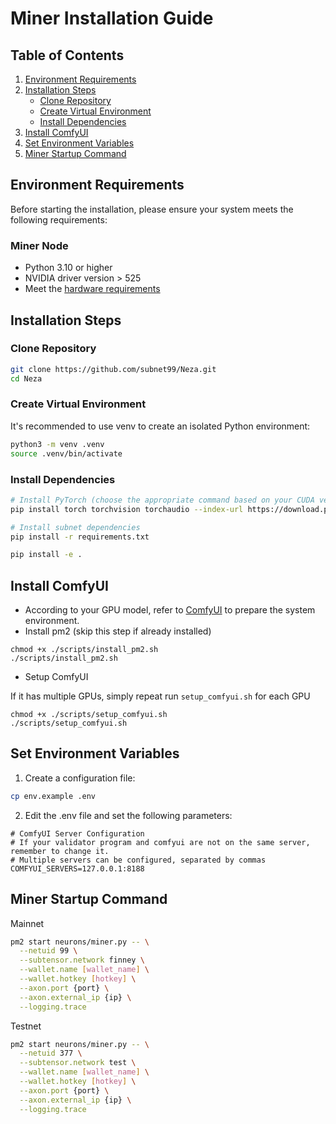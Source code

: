# Miner Installation Guide

## Table of Contents

1. [Environment Requirements](#environment-requirements)
2. [Installation Steps](#installation-steps)
   - [Clone Repository](#clone-repository)
   - [Create Virtual Environment](#create-virtual-environment)
   - [Install Dependencies](#install-dependencies)
3. [Install ComfyUI](#install-comfyui)
4. [Set Environment Variables](#set-environment-variables)
5. [Miner Startup Command](#miner-startup-command)

## Environment Requirements

Before starting the installation, please ensure your system meets the following requirements:

### Miner Node

- Python 3.10 or higher
- NVIDIA driver version > 525
- Meet the [hardware requirements](../README.md#miner-recommended-configuration)

## Installation Steps

### Clone Repository

```bash
git clone https://github.com/subnet99/Neza.git
cd Neza
```

### Create Virtual Environment

It's recommended to use venv to create an isolated Python environment:

```bash
python3 -m venv .venv
source .venv/bin/activate
```

### Install Dependencies

```bash
# Install PyTorch (choose the appropriate command based on your CUDA version)
pip install torch torchvision torchaudio --index-url https://download.pytorch.org/whl/cu118

# Install subnet dependencies
pip install -r requirements.txt

pip install -e .
```

## Install ComfyUI

- According to your GPU model, refer to [ComfyUI](https://github.com/comfyanonymous/ComfyUI) to prepare the system environment.
- Install pm2 (skip this step if already installed)

```
chmod +x ./scripts/install_pm2.sh
./scripts/install_pm2.sh
```

- Setup ComfyUI

If it has multiple GPUs, simply repeat run `setup_comfyui.sh` for each GPU

```
chmod +x ./scripts/setup_comfyui.sh
./scripts/setup_comfyui.sh
```

## Set Environment Variables

1. Create a configuration file:

```bash
cp env.example .env
```

2. Edit the .env file and set the following parameters:

```
# ComfyUI Server Configuration
# If your validator program and comfyui are not on the same server, remember to change it.
# Multiple servers can be configured, separated by commas
COMFYUI_SERVERS=127.0.0.1:8188
```

## Miner Startup Command

Mainnet

```bash
pm2 start neurons/miner.py -- \
  --netuid 99 \
  --subtensor.network finney \
  --wallet.name [wallet_name] \
  --wallet.hotkey [hotkey] \
  --axon.port {port} \
  --axon.external_ip {ip} \
  --logging.trace
```

Testnet

```bash
pm2 start neurons/miner.py -- \
  --netuid 377 \
  --subtensor.network test \
  --wallet.name [wallet_name] \
  --wallet.hotkey [hotkey] \
  --axon.port {port} \
  --axon.external_ip {ip} \
  --logging.trace
```